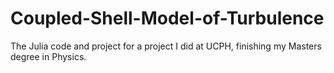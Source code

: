 # Coupled-Shell-Model-of-Turbulence
The Julia code and project for a project I did at UCPH, finishing my Masters degree in Physics.
